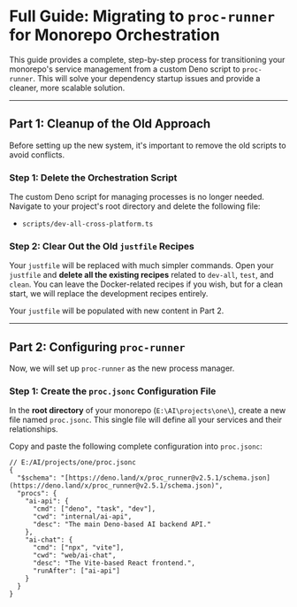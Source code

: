 # Full Guide: Migrating to `proc-runner` for Monorepo Orchestration

This guide provides a complete, step-by-step process for transitioning your
monorepo's service management from a custom Deno script to `proc-runner`. This
will solve your dependency startup issues and provide a cleaner, more scalable
solution.

---

## Part 1: Cleanup of the Old Approach

Before setting up the new system, it's important to remove the old scripts to
avoid conflicts.

### Step 1: Delete the Orchestration Script

The custom Deno script for managing processes is no longer needed. Navigate to
your project's root directory and delete the following file:

- `scripts/dev-all-cross-platform.ts`

### Step 2: Clear Out the Old `justfile` Recipes

Your `justfile` will be replaced with much simpler commands. Open your
`justfile` and **delete all the existing recipes** related to `dev-all`, `test`,
and `clean`. You can leave the Docker-related recipes if you wish, but for a
clean start, we will replace the development recipes entirely.

Your `justfile` will be populated with new content in Part 2.

---

## Part 2: Configuring `proc-runner`

Now, we will set up `proc-runner` as the new process manager.

### Step 1: Create the `proc.jsonc` Configuration File

In the **root directory** of your monorepo (`E:\AI\projects\one\`), create a new
file named `proc.jsonc`. This single file will define all your services and
their relationships.

Copy and paste the following complete configuration into `proc.jsonc`:

```jsonc
// E:/AI/projects/one/proc.jsonc
{
  "$schema": "[https://deno.land/x/proc_runner@v2.5.1/schema.json](https://deno.land/x/proc_runner@v2.5.1/schema.json)",
  "procs": {
    "ai-api": {
      "cmd": ["deno", "task", "dev"],
      "cwd": "internal/ai-api",
      "desc": "The main Deno-based AI backend API."
    },
    "ai-chat": {
      "cmd": ["npx", "vite"],
      "cwd": "web/ai-chat",
      "desc": "The Vite-based React frontend.",
      "runAfter": ["ai-api"]
    }
  }
}
```
